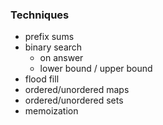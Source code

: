 ### Techniques
- prefix sums
- binary search
  - on answer
  - lower bound / upper bound
- flood fill
- ordered/unordered maps
- ordered/unordered sets
- memoization
